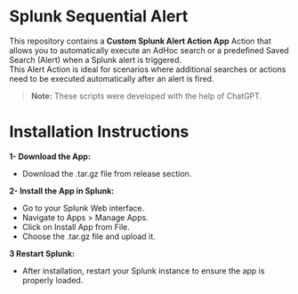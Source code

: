 # Splunk Sequential Alert
This repository contains a **Custom Splunk Alert Action App** Action that allows you to automatically execute an AdHoc search or a predefined Saved Search (Alert) when a Splunk alert is triggered.\
This Alert Action is ideal for scenarios where additional searches or actions need to be executed automatically after an alert is fired.
> **Note:** These scripts were developed with the help of ChatGPT.
# Installation Instructions
**1- Download the App:**
  - Download the .tar.gz file from release section.
  
**2- Install the App in Splunk:**
  - Go to your Splunk Web interface.
  - Navigate to Apps > Manage Apps.
  - Click on Install App from File.
  - Choose the .tar.gz file and upload it.

 **3 Restart Splunk:**
 - After installation, restart your Splunk instance to ensure the app is properly loaded.
